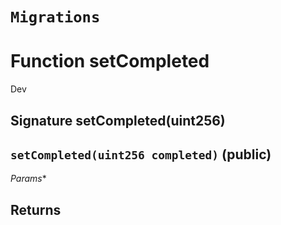 # `Migrations`




# Function setCompleted

Dev 
## Signature setCompleted(uint256)
## `setCompleted(uint256 completed)` (public)
*Params**

**Returns**
-----

